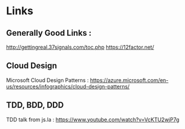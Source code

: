 Links
=====

Generally Good Links :
----------------------
http://gettingreal.37signals.com/toc.php
https://12factor.net/


Cloud Design
------------
Microsoft Cloud Design Patterns : https://azure.microsoft.com/en-us/resources/infographics/cloud-design-patterns/


TDD, BDD, DDD
-------------
TDD talk from js.la : https://www.youtube.com/watch?v=VcKTU2wjP7g
